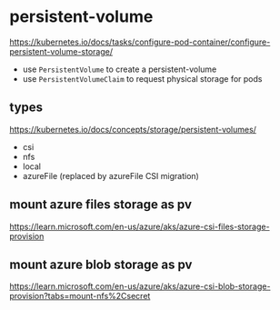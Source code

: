 # persistent-volume

https://kubernetes.io/docs/tasks/configure-pod-container/configure-persistent-volume-storage/

- use `PersistentVolume` to create a persistent-volume
- use `PersistentVolumeClaim` to request physical storage for pods

## types
https://kubernetes.io/docs/concepts/storage/persistent-volumes/
- csi
- nfs
- local
- azureFile (replaced by azureFile CSI migration)

## mount azure files storage as pv
https://learn.microsoft.com/en-us/azure/aks/azure-csi-files-storage-provision

## mount azure blob storage as pv
https://learn.microsoft.com/en-us/azure/aks/azure-csi-blob-storage-provision?tabs=mount-nfs%2Csecret
